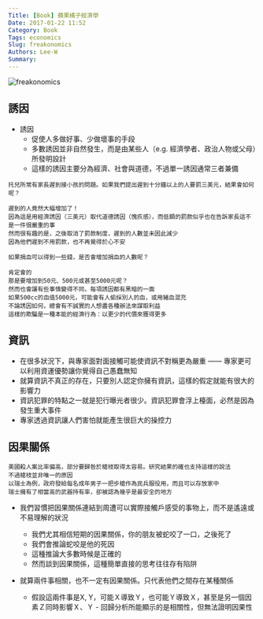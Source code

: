```yaml
---
Title: [Book] 蘋果橘子經濟學
Date: 2017-01-22 11:52
Category: Book
Tags: economics
Slug: freakonomics
Authors: Lee-W
Summary: 
---
```


![freakonomics](http://pic.eslite.com/Upload/Product/201001/m/633996933876873707.JPG)

<!--more-->

## 誘因
- 誘因
	- 促使人多做好事、少做壞事的手段
	- 多數誘因並非自然發生，而是由某些人（e.g. 經濟學者、政治人物或父母）所發明設計
	- 這樣的誘因主要分為經濟、社會與道德，不過單一誘因通常三者兼備


```
托兒所常有家長遲到接小孩的問題。如果我們提出遲到十分鐘以上的人要罰三美元，結果會如何呢？

遲到的人竟然大幅增加了！
因為這是用經濟誘因（三美元）取代道德誘因（愧疚感），而低額的罰款似乎也在告訴家長這不是一件很嚴重的事 
然而很有趣的是，之後取消了罰款制度，遲到的人數並未因此減少
因為他們遲到不用罰款，也不再覺得於心不安
```

```
如果捐血可以得到一些錢，是否會增加捐血的人數呢？

肯定會的
那是要增加到50元、500元或甚至5000元呢？ 
然而也會讓有些事情變得不同，每項誘因都有黑暗的一面
如果500cc的血值5000元，可能會有人偷採別人的血，或用豬血混充
不論誘因如何，總會有不誠實的人想盡各種辦法來謀取利益
這樣的欺騙是一種本能的經濟行為：以更少的代價來獲得更多
```
	
## 資訊
- 在很多狀況下，與專家面對面接觸可能使資訊不對稱更為嚴重 —— 專家更可以利用資運優勢讓你覺得自己愚蠢無知
- 就算資訊不真正的存在，只要別人認定你擁有資訊，這樣的假定就能有很大的影響力
- 資訊犯罪的特點之一就是犯行曝光者很少。資訊犯罪會浮上檯面，必然是因為發生重大事件
- 專家透過資訊讓人們害怕就能產生很巨大的操控力

## 因果關係
```
美國殺人案比率偏高，部分要歸咎於槍枝取得太容易。研究結果的確也支持這樣的說法
不過槍枝並非唯一的原因
以瑞士為例，政府發給每名成年男子一把步槍作為民兵服役用，而且可以存放家中
瑞士擁有了相當高的武器持有率，卻被認為幾乎是最安全的地方
```

- 我們習慣把因果關係連結到周遭可以實際接觸戶感受的事物上，而不是遙遠或不易理解的狀況
	- 我們尤其相信短期的因果關係，你的朋友被蛇咬了一口，之後死了
	- 我們會推論蛇咬是他的死因
	- 這種推論大多數時候是正確的
	- 然而談到因果關係，這種簡單直接的思考往往存有陷阱

- 就算兩件事相關，也不一定有因果關係。只代表他們之間存在某種關係
	- 假設這兩件事是X, Y，可能Ｘ導致Ｙ，也可能Ｙ導致Ｘ，甚至是另一個因素Ｚ同時影響Ｘ、Ｙ	- 回歸分析所能顯示的是相關性，但無法證明因果性
